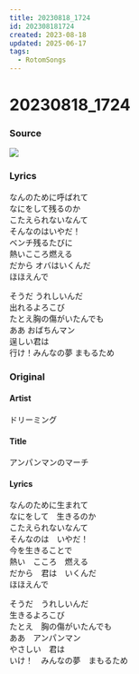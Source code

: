 ```yaml
---
title: 20230818_1724
id: 202308181724
created: 2023-08-18
updated: 2025-06-17
tags:
  - RotomSongs
---
```

# 20230818_1724

### Source

![](https://x.com/Starlystrongest/status/1692452326051889595)

### Lyrics

なんのために呼ばれて  
なにをして残るのか  
こたえられないなんて  
そんなのはいやだ！  
ベンチ残るたびに  
熱いこころ燃える  
だから オバはいくんだ  
ほほえんで  

そうだ うれしいんだ  
出れるよろこび  
たとえ胸の傷がいたんでも  
ああ おばちんマン  
逞しい君は  
行け！みんなの夢 まもるため  

### Original

#### Artist

ドリーミング

#### Title

アンパンマンのマーチ

#### Lyrics

なんのために生まれて  
なにをして　生きるのか  
こたえられないなんて  
そんなのは　いやだ！  
今を生きることで  
熱い　こころ　燃える  
だから　君は　いくんだ  
ほほえんで   

そうだ　うれしいんだ  
生きるよろこび  
たとえ　胸の傷がいたんでも  
ああ　アンパンマン  
やさしい　君は  
いけ！　みんなの夢　まもるため  



